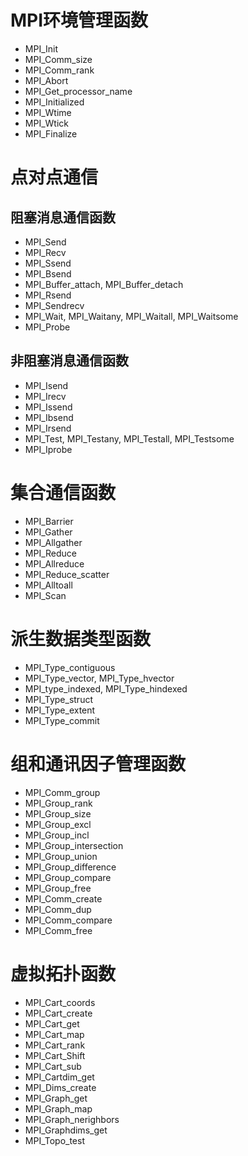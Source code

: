 # MPI环境管理函数

  * MPI_Init
  * MPI_Comm_size
  * MPI_Comm_rank
  * MPI_Abort
  * MPI_Get_processor_name
  * MPI_Initialized
  * MPI_Wtime
  * MPI_Wtick
  * MPI_Finalize
# 点对点通信
## 阻塞消息通信函数
  * MPI_Send
  * MPI_Recv
  * MPI_Ssend
  * MPI_Bsend
  * MPI_Buffer_attach, MPI_Buffer_detach
  * MPI_Rsend
  * MPI_Sendrecv
  * MPI_Wait, MPI_Waitany, MPI_Waitall, MPI_Waitsome
  * MPI_Probe
## 非阻塞消息通信函数
  * MPI_Isend
  * MPI_Irecv
  * MPI_Issend
  * MPI_Ibsend
  * MPI_Irsend
  * MPI_Test, MPI_Testany, MPI_Testall, MPI_Testsome
  * MPI_Iprobe

# 集合通信函数
  * MPI_Barrier
  * MPI_Gather
  * MPI_Allgather
  * MPI_Reduce
  * MPI_Allreduce
  * MPI_Reduce_scatter
  * MPI_Alltoall
  * MPI_Scan

# 派生数据类型函数
  * MPI_Type_contiguous
  * MPI_Type_vector, MPI_Type_hvector
  * MPI_type_indexed, MPI_Type_hindexed
  * MPI_Type_struct
  * MPI_Type_extent
  * MPI_Type_commit

# 组和通讯因子管理函数
  * MPI_Comm_group
  * MPI_Group_rank
  * MPI_Group_size
  * MPI_Group_excl
  * MPI_Group_incl
  * MPI_Group_intersection
  * MPI_Group_union
  * MPI_Group_difference
  * MPI_Group_compare
  * MPI_Group_free
  * MPI_Comm_create
  * MPI_Comm_dup
  * MPI_Comm_compare
  * MPI_Comm_free
# 虚拟拓扑函数
  * MPI_Cart_coords
  * MPI_Cart_create
  * MPI_Cart_get
  * MPI_Cart_map
  * MPI_Cart_rank
  * MPI_Cart_Shift
  * MPI_Cart_sub
  * MPI_Cartdim_get
  * MPI_Dims_create
  * MPI_Graph_get
  * MPI_Graph_map
  * MPI_Graph_nerighbors
  * MPI_Graphdims_get
  * MPI_Topo_test